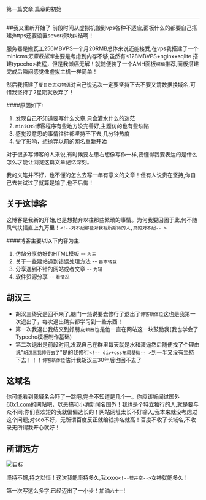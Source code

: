 第一篇文章,篇章的初始
***
##我又重新开始了
前段时间从虚拟机搬到vps各种不适应,面板什么的都要自己搭建;https还要设置sever模块纠结啊！

服务器是搬瓦工256MBVPS一个月20RMB总体来说还能接受,在vps我搭建了一个minicms*无需数据库*主要是考虑到内存不够,虽然有<128MBVPS+nginx+sqlite 搭建typecho>教程，但是我懒癌无解！就随便装了一个AMH面板`啊楠`推荐,面板搭建完成后瞬间感觉像虚拟主机一样简单！

然后我搭建了`夏目贵志の物语`对自己说这次一定要坚持下去不要又清数据换域名,可惜我坚持了2星期就放弃了！

####原因如下:
1. 发现自己不知道要写什么文章,只会灌水什么的迷茫
2. `MiniCMS`博客程序有些地方没完善好,主题仿的也有些缺陷
3. 感觉没意思的事情往往都坚持不下去,几分钟热度
4. 受了影响，想抛弃以前的网名重新开始

对于很多写博客的人来说,有时候要左思右想像写作一样,要懂得我要表达的是什么怎么才能让浏览这篇文章记忆深刻。

我的文笔并不好，也不懂的怎么去写一年有意义的文章！但有人说贵在坚持,你自己去尝试过了就算是输了,也不后悔！

## 关于这博客
这博客是我新的开始,也是想抛弃以往那些繁琐的事情。为何我要囚困于此,何不随风气扶摇直上九万里！`<!--对不起那些对我有所期待的人,真的对不起-- >`	

####博客主要以以下内容为主:
1. 仿站分享仿好的HTML模板 --  `为主`
2. 关于一些建站遇到错误处理方法  --  `基本转载`
3. 分享遇到不错的网站或者文章  --  `为辅`
4. 软件资源分享  --  `看情况`

## 胡汉三
- 胡汉三终究是回不来了,脑门一热说要去修行了退出了`博客新体位`这也是我第一次退出了，每次退出确实都学习到一些东西！
- 第一次我退出我结交到好朋友`赖酱`也是他一直在网站这一块鼓励我(我也学会了Typecho模板制作基础)
- 第二次退出是前段时间,发现自己在群里每天就是水和装逼然后随便找了个理由说"`胡汉三我修行去了`"是的我修行`<!-- div+css布局基础-- >`到一半又没有坚持下去！！！`博客新体位`估计我胡汉三30年后也回不去了

## 这域名
你可能看到我域名会吓了一跳吧,完全不知道是几个一。你应该听闻过国外<a href="111111111111111111111111111111111111111111111111111111111111.com" target="blank">60x1.com</a>的网站吧，以恶搞和小清新闻名国外！我也是个特立独行的人,就是要与众不同;你们喜欢短的我就偏偏选长的！网站网址太长不好输入,我本来就没考虑过这个问题;对seo不好，无所谓百度反正就给钱排名就高！百度不收了长域名,不收录无所谓我开心就好！

## 所谓远方
![目标](http://ww1.sinaimg.cn/large/006JQft3gy1fdov6d9l4vj30af053aa5)

坚持不懈,持之以恒！这次我能坚持多久,我xxoo`<!--苍井空-->`女神就能多久！

第一次写这么多字,已经迈出了一小步！加油`六十一`!
